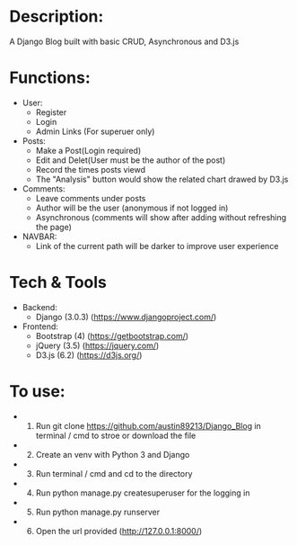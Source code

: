 # Description:
A Django Blog built with basic CRUD, Asynchronous and D3.js

# Functions:
- User:
  - Register
  - Login
  - Admin Links (For superuer only)
- Posts:
  - Make a Post(Login required)
  - Edit and Delet(User must be the author of the post)
  - Record the times posts viewd
  - The "Analysis" button would show the related chart drawed by D3.js
- Comments:
  - Leave comments under posts
  - Author will be the user (anonymous if not logged in)
  - Asynchronous (comments will show after adding without refreshing the page)
- NAVBAR:
  - Link of the current path will be darker to improve user experience

# Tech & Tools
- Backend:
   - Django (3.0.3) (https://www.djangoproject.com/)
- Frontend:
   - Bootstrap (4) (https://getbootstrap.com/)
   - jQuery (3.5) (https://jquery.com/)
   - D3.js (6.2) (https://d3js.org/)

# To use:
- 1. Run git clone https://github.com/austin89213/Django_Blog in terminal / cmd to stroe or download the file
- 2. Create an venv with Python 3 and Django
- 3. Run terminal / cmd and cd to the directory
- 4. Run python manage.py createsuperuser for the logging in
- 5. Run python manage.py runserver
- 6. Open the url provided (http://127.0.0.1:8000/)
